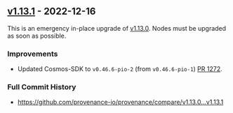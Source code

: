 ## [v1.13.1](https://github.com/provenance-io/provenance/releases/tag/v1.13.1) - 2022-12-16

This is an emergency in-place upgrade of [v1.13.0](https://github.com/provenance-io/provenance/releases/tag/v1.13.0). Nodes must be upgraded as soon as possible.

### Improvements

* Updated Cosmos-SDK to `v0.46.6-pio-2` (from `v0.46.6-pio-1`) [PR 1272](https://github.com/provenance-io/provenance/pull/1272).

### Full Commit History

* https://github.com/provenance-io/provenance/compare/v1.13.0...v1.13.1
